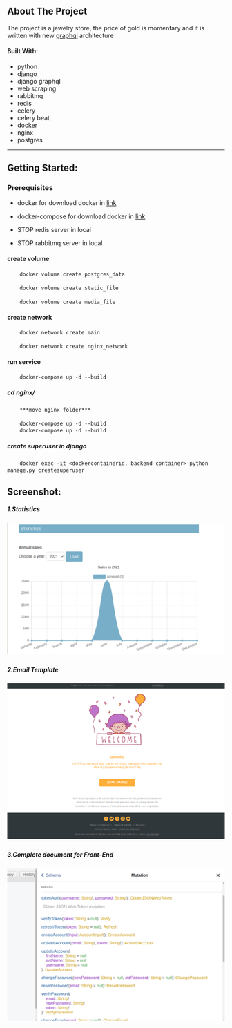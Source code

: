 ## About The Project
The project is a jewelry store, the price of gold is momentary and it is written with new [graphql](https://graphql.org/) architecture


#### Built With:
  - python
  - django
  - django graphql
  - web scraping 
  - rabbitmq 
  - redis
  - celery 
  - celery beat
  - docker 
  - nginx
  - postgres
  
   ------------------------------------
   
## Getting Started:

   ### Prerequisites
   - docker
      for download docker in [link](https://docs.docker.com/engine/install/)

   - docker-compose
      for download docker in [link](https://docs.docker.com/compose/install/)

   - STOP redis server in local
   - STOP rabbitmq server in local
  
   #### create volume

        docker volume create postgres_data
        
        docker volume create static_file
        
        docker volume create media_file
   
   #### create network
   
        docker network create main
        
        docker network create nginx_network
    
   #### run service 
 
        docker-compose up -d --build
    
   ##### cd **nginx/**  
        ***move nginx folder***

        docker-compose up -d --build
        docker-compose up -d --build

   ##### create superuser in django
        docker exec -it <dockercontainerid, backend container> python manage.py createsuperuser


## Screenshot:
   ##### 1.Statistics
![annual_sales](screenshot/annual_sales.png)
   ##### 

##### 2.Email Template
![annual_sales](screenshot/email.png)
   ##### 


##### 3.Complete document for Front-End
![annual_sales](screenshot/document.png)
   ##### 
   